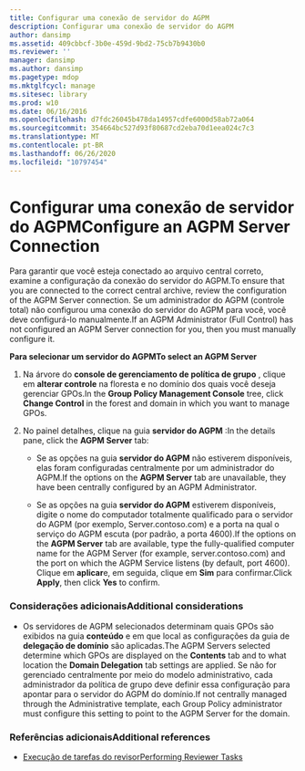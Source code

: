 ```yaml
---
title: Configurar uma conexão de servidor do AGPM
description: Configurar uma conexão de servidor do AGPM
author: dansimp
ms.assetid: 409cbbcf-3b0e-459d-9bd2-75cb7b9430b0
ms.reviewer: ''
manager: dansimp
ms.author: dansimp
ms.pagetype: mdop
ms.mktglfcycl: manage
ms.sitesec: library
ms.prod: w10
ms.date: 06/16/2016
ms.openlocfilehash: d7fdc26045b478da14957cdfe6000d58ab72a064
ms.sourcegitcommit: 354664bc527d93f80687cd2eba70d1eea024c7c3
ms.translationtype: MT
ms.contentlocale: pt-BR
ms.lasthandoff: 06/26/2020
ms.locfileid: "10797454"
---
```

# <span data-ttu-id="274b7-103">Configurar uma conexão de servidor do AGPM</span><span class="sxs-lookup"><span data-stu-id="274b7-103">Configure an AGPM Server Connection</span></span>


<span data-ttu-id="274b7-104">Para garantir que você esteja conectado ao arquivo central correto, examine a configuração da conexão do servidor do AGPM.</span><span class="sxs-lookup"><span data-stu-id="274b7-104">To ensure that you are connected to the correct central archive, review the configuration of the AGPM Server connection.</span></span> <span data-ttu-id="274b7-105">Se um administrador do AGPM (controle total) não configurou uma conexão do servidor do AGPM para você, você deve configurá-lo manualmente.</span><span class="sxs-lookup"><span data-stu-id="274b7-105">If an AGPM Administrator (Full Control) has not configured an AGPM Server connection for you, then you must manually configure it.</span></span>

**<span data-ttu-id="274b7-106">Para selecionar um servidor do AGPM</span><span class="sxs-lookup"><span data-stu-id="274b7-106">To select an AGPM Server</span></span>**

1.  <span data-ttu-id="274b7-107">Na árvore do **console de gerenciamento de política de grupo** , clique em **alterar controle** na floresta e no domínio dos quais você deseja gerenciar GPOs.</span><span class="sxs-lookup"><span data-stu-id="274b7-107">In the **Group Policy Management Console** tree, click **Change Control** in the forest and domain in which you want to manage GPOs.</span></span>

2.  <span data-ttu-id="274b7-108">No painel detalhes, clique na guia **servidor do AGPM** :</span><span class="sxs-lookup"><span data-stu-id="274b7-108">In the details pane, click the **AGPM Server** tab:</span></span>

    -   <span data-ttu-id="274b7-109">Se as opções na guia **servidor do AGPM** não estiverem disponíveis, elas foram configuradas centralmente por um administrador do AGPM.</span><span class="sxs-lookup"><span data-stu-id="274b7-109">If the options on the **AGPM Server** tab are unavailable, they have been centrally configured by an AGPM Administrator.</span></span>

    -   <span data-ttu-id="274b7-110">Se as opções na guia **servidor do AGPM** estiverem disponíveis, digite o nome do computador totalmente qualificado para o servidor do AGPM (por exemplo, Server.contoso.com) e a porta na qual o serviço do AGPM escuta (por padrão, a porta 4600).</span><span class="sxs-lookup"><span data-stu-id="274b7-110">If the options on the **AGPM Server** tab are available, type the fully-qualified computer name for the AGPM Server (for example, server.contoso.com) and the port on which the AGPM Service listens (by default, port 4600).</span></span> <span data-ttu-id="274b7-111">Clique em **aplicar**e, em seguida, clique em **Sim** para confirmar.</span><span class="sxs-lookup"><span data-stu-id="274b7-111">Click **Apply**, then click **Yes** to confirm.</span></span>

### <span data-ttu-id="274b7-112">Considerações adicionais</span><span class="sxs-lookup"><span data-stu-id="274b7-112">Additional considerations</span></span>

-   <span data-ttu-id="274b7-113">Os servidores de AGPM selecionados determinam quais GPOs são exibidos na guia **conteúdo** e em que local as configurações da guia de **delegação de domínio** são aplicadas.</span><span class="sxs-lookup"><span data-stu-id="274b7-113">The AGPM Servers selected determine which GPOs are displayed on the **Contents** tab and to what location the **Domain Delegation** tab settings are applied.</span></span> <span data-ttu-id="274b7-114">Se não for gerenciado centralmente por meio do modelo administrativo, cada administrador da política de grupo deve definir essa configuração para apontar para o servidor do AGPM do domínio.</span><span class="sxs-lookup"><span data-stu-id="274b7-114">If not centrally managed through the Administrative template, each Group Policy administrator must configure this setting to point to the AGPM Server for the domain.</span></span>

### <span data-ttu-id="274b7-115">Referências adicionais</span><span class="sxs-lookup"><span data-stu-id="274b7-115">Additional references</span></span>

-   [<span data-ttu-id="274b7-116">Execução de tarefas do revisor</span><span class="sxs-lookup"><span data-stu-id="274b7-116">Performing Reviewer Tasks</span></span>](performing-reviewer-tasks-agpm40.md)

 

 





